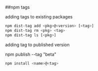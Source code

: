 ##npm tags

adding tags to existing packages
```bash
npm dist-tag add <pkg>@<version> [<tag>]
npm dist-tag rm <pkg> <tag>
npm dist-tag ls [<pkg>]
```

adding tag to published version

npm publish --tag "beta"


```bash
npm install <name>@<tag>
```
